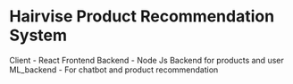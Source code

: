 # Hairvise Product Recommendation System

Client - React Frontend
Backend - Node Js Backend for products and user
ML_backend - For chatbot and product recommendation